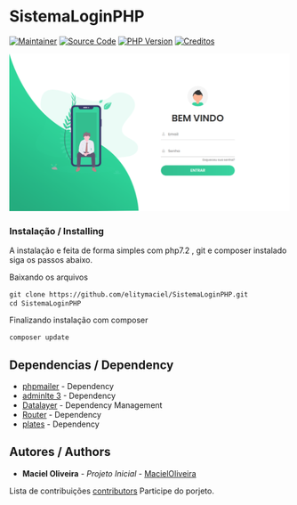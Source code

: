 # SistemaLoginPHP
[![Maintainer](http://img.shields.io/badge/maintainer-@MacielOliveira-success.svg?style=flat-square)]()
[![Source Code](http://img.shields.io/badge/source-elitymaciel/SistemaLoginPHP-red.svg?style=flat-square)](https://github.com/elitymaciel/SistemaLoginPHP)
[![PHP Version](https://img.shields.io/badge/php-%5E7.2-blue.svg?style=flat-square)](https://www.php.net/)
[![Creditos](https://img.shields.io/endpoint?url=https%3A%2F%2Fseosistema.com.br%2Fteste)]()

 ![Test Image 1](telainicial.png)
 ### Instalação / Installing

A instalação e feita de forma simples com php7.2 , git e composer instalado siga os passos abaixo.

Baixando os arquivos 

```
git clone https://github.com/elitymaciel/SistemaLoginPHP.git 
cd SistemaLoginPHP
```
Finalizando instalação com composer

```
composer update
```

## Dependencias / Dependency

* [phpmailer](https://github.com/PHPMailer/PHPMailer) - Dependency
* [adminlte 3](https://github.com/ColorlibHQ/AdminLTE) - Dependency
* [Datalayer](https://github.com/robsonvleite/datalayer) - Dependency Management
* [Router](https://github.com/robsonvleite/router) - Dependency 
* [plates](https://github.com/thephpleague/plates) - Dependency

## Autores / Authors

* **Maciel Oliveira** - *Projeto Inicial* - [MacielOliveira](https://github.com/elitymaciel)

Lista de contribuições [contributors](https://github.com/elitymaciel/SistemaLoginPHP/contributors) Participe do porjeto.
